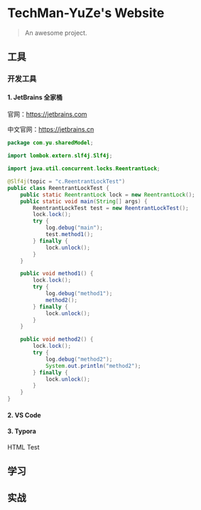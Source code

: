 # TechMan-YuZe's Website

> An awesome project.

## 工具

### 开发工具

#### 1. JetBrains 全家桶

官网：https://jetbrains.com

中文官网：https://jetbrains.cn

```java
package com.yu.sharedModel;

import lombok.extern.slf4j.Slf4j;

import java.util.concurrent.locks.ReentrantLock;

@Slf4j(topic = "c.ReentrantLockTest")
public class ReentrantLockTest {
    public static ReentrantLock lock = new ReentrantLock();
    public static void main(String[] args) {
        ReentrantLockTest test = new ReentrantLockTest();
        lock.lock();
        try {
            log.debug("main");
            test.method1();
        } finally {
            lock.unlock();
        }
    }

    public void method1() {
        lock.lock();
        try {
            log.debug("method1");
            method2();
        } finally {
            lock.unlock();
        }
    }

    public void method2() {
        lock.lock();
        try {
            log.debug("method2");
            System.out.println("method2");
        } finally {
            lock.unlock();
        }
    }
}
```

#### 2. VS Code

#### 3. <a herf="/#/typora/">Typora</a>
<a>HTML Test</a>

[typora]: https://localhost:3000

## 学习

## 实战

